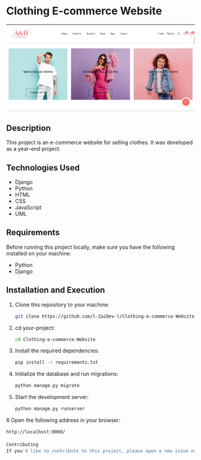 # Clothing E-commerce Website
![Clothing-e-commerce-Website 2](Hero-Second-Section.png)

## Description
This project is an e-commerce website for selling clothes. It was developed as a year-end project.

## Technologies Used
- Django
- Python
- HTML
- CSS
- JavaScript
- UML

## Requirements
Before running this project locally, make sure you have the following installed on your machine:
- Python
- Django

## Installation and Execution
1. Clone this repository to your machine:
   ```bash
   git clone https://github.com/l-ZaiDev-l/Clothing-e-commerce-Website.git
2. cd your-project:
   ```bash
   cd Clothing-e-commerce-Website
3. Install the required dependencies:
   ```bash
   pip install -r requirements.txt
4. Initialize the database and run migrations:
   ```bash
   python manage.py migrate
5. Start the development server:
   ```bash
   python manage.py runserver
6 Open the following address in your browser:
   ```bash
   http://localhost:8000/
   
Contributing
If you'd like to contribute to this project, please open a new issue or submit a pull request. We're open to suggestions and improvements!
